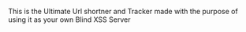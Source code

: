 This is the Ultimate Url shortner and Tracker made with the purpose of using it as your own Blind XSS Server

